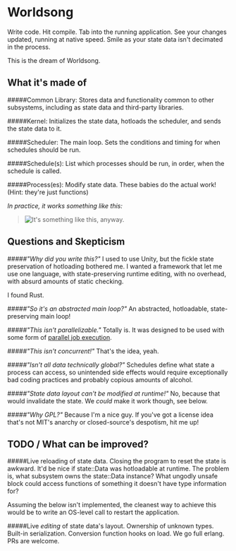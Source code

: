 Worldsong
=========

Write code. Hit compile. Tab into the running application. See your changes updated, running at native speed. Smile as your state data isn't decimated in the process.

This is the dream of Worldsong.


What it's made of
-----------------

#####Common Library:
Stores data and functionality common to other subsystems, including as state data and third-party libraries.

#####Kernel:
Initializes the state data, hotloads the scheduler, and sends the state data to it.

#####Scheduler:
The main loop. Sets the conditions and timing for when schedules should be run.

#####Schedule(s):
List which processes should be run, in order, when the schedule is called.

#####Process(es):
Modify state data. These babies do the actual work! (Hint: they're just functions)


*In practice, it works something like this:*

>![It's something like this, anyway.](http://i.imgur.com/PZJEnhB.png)


Questions and Skepticism
------------------------

#####*"Why did you write this?"*
I used to use Unity, but the fickle state preservation of hotloading bothered me.
I wanted a framework that let me use one language, with state-preserving runtime editing, with no overhead, with absurd amounts of static checking.

I found Rust.

#####*"So it's an abstracted main loop?"*
An abstracted, hotloadable, state-preserving main loop!

#####*"This isn't parallelizable."*
Totally is. It was designed to be used with some form of [parallel job execution](https://github.com/mcpherrinm/parallel).

#####*"This isn't concurrent!"*
That's the idea, yeah.

#####*"Isn't all data technically global?"*
Schedules define what state a process can access, so unintended side effects would require exceptionally bad coding practices and probably copious amounts of alcohol.

#####*"State data layout can't be modified at runtime!"*
No, because that would invalidate the state. We *could* make it work though, see below.

#####*"Why GPL?"*
Because I'm a nice guy. If you've got a license idea that's not MIT's anarchy or closed-source's despotism, hit me up!


TODO / What can be improved?
----------------------------

#####Live reloading of state data.
Closing the program to reset the state is awkward. It'd be nice if state::Data was hotloadable at runtime.
The problem is, what subsystem owns the state::Data instance? What ungodly unsafe block could access functions of something it doesn't have type information for?

Assuming the below isn't implemented, the cleanest way to achieve this would be to write an OS-level call to restart the application.

#####Live _editing_ of state data's layout.
Ownership of unknown types. Built-in serialization. Conversion function hooks on load. We go full erlang. PRs are welcome.

